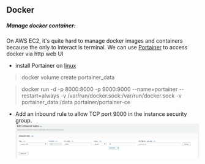 ## Docker 

##### Manage docker container:

On AWS EC2, it's quite hard to manage docker images and containers because the only to interact is terminal.
We can use [Portainer](https://documentation.portainer.io) to access docker via http web UI

  * install Portainer on [linux](https://documentation.portainer.io/v2.0/deploy/ceinstalldocker/) 

  > docker volume create portainer_data
 
  > docker run -d -p 8000:8000 -p 9000:9000 --name=portainer --restart=always -v /var/run/docker.sock:/var/run/docker.sock -v portainer_data:/data portainer/portainer-ce

  * Add an inbound rule to allow TCP port 9000 in the instance security group.
  ![Image of Yaktocat](image/aws/portainer-inbound-rules.png)
